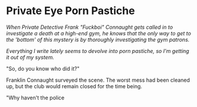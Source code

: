 # Private Eye Porn Pastiche

*When Private Detective Frank "Fuckboi" Connaught gets called in to investigate a death at a high-end gym, he knows that the only way to get to the 'bottom' of this mystery is by thoroughly investigating the gym patrons.*

*Everything I write lately seems to devolve into porn pastiche, so I'm getting it out of my system.*

"So, do you know who did it?"

Franklin Connaught surveyed the scene. The worst mess had been cleaned up, but the club would remain closed for the time being.

"Why haven't the police
